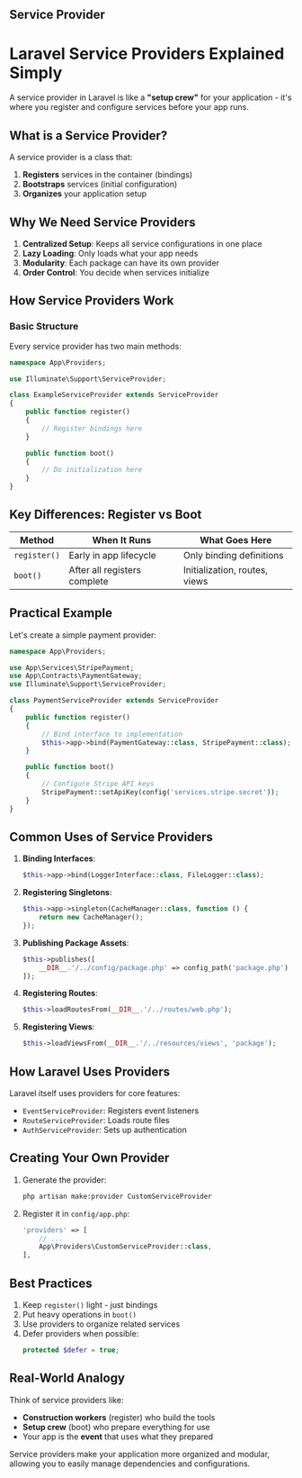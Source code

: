 ## Service Provider
# Laravel Service Providers Explained Simply

A service provider in Laravel is like a **"setup crew"** for your application - it's where you register and configure services before your app runs.

## What is a Service Provider?

A service provider is a class that:
1. **Registers** services in the container (bindings)
2. **Bootstraps** services (initial configuration)
3. **Organizes** your application setup

## Why We Need Service Providers

1. **Centralized Setup**: Keeps all service configurations in one place
2. **Lazy Loading**: Only loads what your app needs
3. **Modularity**: Each package can have its own provider
4. **Order Control**: You decide when services initialize

## How Service Providers Work

### Basic Structure

Every service provider has two main methods:

```php
namespace App\Providers;

use Illuminate\Support\ServiceProvider;

class ExampleServiceProvider extends ServiceProvider
{
    public function register()
    {
        // Register bindings here
    }

    public function boot()
    {
        // Do initialization here
    }
}
```

## Key Differences: Register vs Boot

| Method    | When It Runs | What Goes Here |
|-----------|--------------|----------------|
| `register()` | Early in app lifecycle | Only binding definitions |
| `boot()`     | After all registers complete | Initialization, routes, views |

## Practical Example

Let's create a simple payment provider:

```php
namespace App\Providers;

use App\Services\StripePayment;
use App\Contracts\PaymentGateway;
use Illuminate\Support\ServiceProvider;

class PaymentServiceProvider extends ServiceProvider
{
    public function register()
    {
        // Bind interface to implementation
        $this->app->bind(PaymentGateway::class, StripePayment::class);
    }

    public function boot()
    {
        // Configure Stripe API keys
        StripePayment::setApiKey(config('services.stripe.secret'));
    }
}
```

## Common Uses of Service Providers

1. **Binding Interfaces**:
   ```php
   $this->app->bind(LoggerInterface::class, FileLogger::class);
   ```

2. **Registering Singletons**:
   ```php
   $this->app->singleton(CacheManager::class, function () {
       return new CacheManager();
   });
   ```

3. **Publishing Package Assets**:
   ```php
   $this->publishes([
       __DIR__.'/../config/package.php' => config_path('package.php')
   ]);
   ```

4. **Registering Routes**:
   ```php
   $this->loadRoutesFrom(__DIR__.'/../routes/web.php');
   ```

5. **Registering Views**:
   ```php
   $this->loadViewsFrom(__DIR__.'/../resources/views', 'package');
   ```

## How Laravel Uses Providers

Laravel itself uses providers for core features:

- `EventServiceProvider`: Registers event listeners
- `RouteServiceProvider`: Loads route files
- `AuthServiceProvider`: Sets up authentication

## Creating Your Own Provider

1. Generate the provider:
   ```bash
   php artisan make:provider CustomServiceProvider
   ```

2. Register it in `config/app.php`:
   ```php
   'providers' => [
       // ...
       App\Providers\CustomServiceProvider::class,
   ],
   ```

## Best Practices

1. Keep `register()` light - just bindings
2. Put heavy operations in `boot()`
3. Use providers to organize related services
4. Defer providers when possible:
   ```php
   protected $defer = true;
   ```

## Real-World Analogy

Think of service providers like:
- **Construction workers** (register) who build the tools
- **Setup crew** (boot) who prepare everything for use
- Your app is the **event** that uses what they prepared

Service providers make your application more organized and modular, allowing you to easily manage dependencies and configurations.